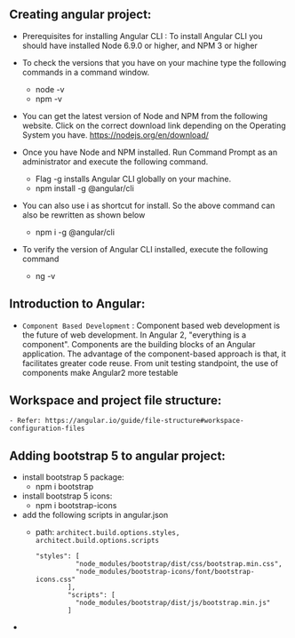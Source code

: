  ## Creating angular project:
- Prerequisites for installing Angular CLI : To install Angular CLI you should have installed Node 6.9.0 or higher, and NPM 3 or higher


- To check the versions that you have on your machine type the following commands in a command window.
    - node -v 
    - npm -v

- You can get the latest version of Node and NPM from the following website. Click on the correct download link depending on the Operating System you have.
https://nodejs.org/en/download/

- Once you have Node and NPM installed. Run Command Prompt as an administrator and execute the following command.
    - Flag -g installs Angular CLI globally on your machine.
    - npm install -g @angular/cli

- You can also use i as shortcut for install. So the above command can also be rewritten as shown below
    - npm i -g @angular/cli
- To verify the version of Angular CLI installed, execute the following command
    - ng -v

## Introduction to Angular:
- `Component Based Development` : Component based web development is the future of web development. In Angular 2, "everything is a component". Components are the building blocks of an Angular application. The advantage of the component-based approach is that, it facilitates greater code reuse. From unit testing standpoint, the use of components make Angular2 more testable

## Workspace and project file structure:
    - Refer: https://angular.io/guide/file-structure#workspace-configuration-files
  
## Adding bootstrap 5 to angular project:
- install bootstrap 5 package:
    - npm i bootstrap
- install bootstrap 5 icons:
    - npm i bootstrap-icons
- add the following scripts in angular.json
  - path: `architect.build.options.styles, architect.build.options.scripts`
   
    ```
    "styles": [
              "node_modules/bootstrap/dist/css/bootstrap.min.css",
              "node_modules/bootstrap-icons/font/bootstrap-icons.css"
            ],
            "scripts": [
              "node_modules/bootstrap/dist/js/bootstrap.min.js"
            ]
    ```
- 
